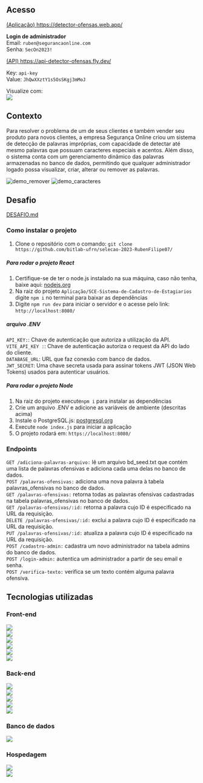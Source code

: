 ## Acesso
<a href="https://detector-ofensas.web.app/">(Aplicação) https://detector-ofensas.web.app/</a> <br/>

<p>
<b>Login de administrador</b> <br/>
Email: <code>ruben@segurancaonline.com</code> <br/>
Senha: <code>SecOn2023!</code>
</p>

<a href="https://api-detector-ofensas.fly.dev/">(API) https://api-detector-ofensas.fly.dev/</a>

<p>

Key: <code>api-key</code> <br/>
Value: <code>JhQwXXztY1s5OsSKgj3mMoJ</code>

Visualize com: </br>
<a href="https://www.postman.com">
  <img src="https://img.shields.io/badge/Postman-FF6C37?style=for-the-badge&logo=Postman&logoColor=white"/>
</a> 
</p>

## Contexto
Para resolver o problema de um de seus clientes e também vender seu produto para novos clientes, a empresa Segurança Online criou um sistema de detecção de palavras impróprias, com capacidade de detectar até mesmo palavras que possuam caracteres especiais e acentos. Além disso, o sistema conta com um gerenciamento dinâmico das palavras armazenadas no banco de dados, permitindo que qualquer administrador logado possa visualizar, criar, alterar ou remover as palavras.

![demo_remover](https://user-images.githubusercontent.com/53026536/232175798-ae7bc908-2a28-4fff-a264-efa3549d7763.gif)  ![demo_caracteres](https://user-images.githubusercontent.com/53026536/232175581-f6d66e8c-7e52-4c27-9ec1-59d8b75699b3.gif) 

## Desafio
<a href="https://github.com/bitlab-ufrn/selecao-2023-RubenFilipe07/blob/main/DESAFIO.md">DESAFIO.md</a>
  
<h3>Como instalar o projeto</h3>

<ol>
  <li>Clone o repositório com o comando: <code>git clone https://github.com/bitlab-ufrn/selecao-2023-RubenFilipe07/</code> </li>
</ol>

<h5>Para rodar o projeto React</h5>
<ol>
  <li>Certifique-se de ter o node.js instalado na sua máquina, caso não tenha, baixe aqui: <a href="https://nodejs.org/en/">nodejs.org</a></li>
  <li>Na raiz do projeto <code>Aplicação/SCE-Sistema-de-Cadastro-de-Estagiarios</code> digite <code>npm i</code> no terminal para baixar as dependências</li>
  <li>Digite <code>npm run dev</code> para iniciar o servidor e o acesse pelo link: <code>http://localhost:8080/</code></li>
</ol>

<h5>arquivo .ENV</h5>
<code>API_KEY:</code>: Chave de autenticação que autoriza a utilização da API.<br/>
<code>VITE_API_KEY :</code>: Chave de autenticação autoriza o request da API do lado do cliente.<br/>
<code>DATABASE_URL</code>:  URL que faz conexão com banco de dados. <br/>
<code>JWT_SECRET</code>:  Uma chave secreta usada para assinar tokens JWT (JSON Web Tokens) usados para autenticar usuários. <br/>

<h5>Para rodar o projeto Node</h5>
<ol>
  <li>Na raiz do projeto execute<code>npm i</code> para instalar as dependências</li>
  <li>Crie um arquivo .ENV e adicione as variáveis de ambiente (descritas acima)</li>
  <li>Instale o PostgreSQL.js: <a href="https://www.postgresql.org/download/">postgresql.org</a> </li>
  <li>Execute <code>node index.js</code> para iniciar a aplicação</li>
  <li>O projeto rodará em: <code>https://localhost:8080/</code></li>
</ol>
  
<h3>Endpoints</h3>
<code>GET /adiciona-palavras-arquivo:</code> lê um arquivo bd_seed.txt que contém uma lista de palavras ofensivas e adiciona cada uma delas no banco de dados.  <br/>
<code>POST /palavras-ofensivas:</code> adiciona uma nova palavra à tabela palavras_ofensivas no banco de dados. <br/>
<code>GET /palavras-ofensivas:</code> retorna todas as palavras ofensivas cadastradas na tabela palavras_ofensivas no banco de dados. <br/>
<code>GET /palavras-ofensivas/:id:</code> retorna a palavra cujo ID é especificado na URL da requisição. <br/>
<code>DELETE /palavras-ofensivas/:id:</code> exclui a palavra cujo ID é especificado na URL da requisição. <br/>
<code>PUT /palavras-ofensivas/:id:</code> atualiza a palavra cujo ID é especificado na URL da requisição.  <br/>
<code>POST /cadastro-admin:</code> cadastra um novo administrador na tabela admins do banco de dados.  <br/>
<code>POST /login-admin:</code> autentica um administrador a partir de seu email e senha.  <br/>
<code>POST /verifica-texto:</code> verifica se um texto contém alguma palavra ofensiva. 
  
  
## Tecnologias utilizadas

<h3>Front-end</h3>


  <a href="https://vitejs.dev/">
    <img src="https://img.shields.io/badge/Vite-B73BFE?style=for-the-badge&logo=vite&logoColor=FFD62E" />
  </a> <br/>
  
  <a href="https://reactjs.org/">
    <img src="https://img.shields.io/badge/React.jS-20232A?style=for-the-badge&logo=react&logoColor=61DAFB" />
  </a> <br/>
  
  <a href="https://reactrouter.com/en/main">
    <img src="https://img.shields.io/badge/React_Router-CA4245?style=for-the-badge&logo=react-router&logoColor=white" />
  </a> <br/>
  
  <a href="https://axios-http.com/docs/intro">
    <img src="https://img.shields.io/badge/Axios-5A29E4?style=for-the-badge&logo=axios&logoColor=white" />
  </a> <br/>
 
  <a href="https://ant.design">
    <img src="https://img.shields.io/badge/Ant%20design-007DB8?style=for-the-badge&logo=antdesign&logoColor=white" />
  </a> <br/>
  
  <a href="https://ant.design/docs/spec/icon">
    <img src="https://img.shields.io/badge/Ant%20design%20Icons-007DB8?style=for-the-badge&logo=antdesign&logoColor=white" />
  </a> <br/>

 <h3>Back-end</h3>

<a href="https://nodejs.org/">
  <img src="https://img.shields.io/badge/Node.js-339933?style=for-the-badge&logo=nodedotjs&logoColor=white"/>
</a> <br/>

<a href="https://expressjs.com/">
  <img src="https://img.shields.io/badge/Express.js-000000?style=for-the-badge&logo=express&logoColor=white"/>
</a> <br/>

<a href="https://www.npmjs.com/package/jsonwebtoken">
  <img src="https://img.shields.io/badge/JWT-000000?style=for-the-badge&logo=JSON%20web%20tokens&logoColor=white"/>
</a> <br/>


<a href="https://www.npmjs.com/package/cors">
  <img src="https://img.shields.io/badge/Cors-000000?style=for-the-badge"/>
</a> <br/>

<a href="https://www.npmjs.com/package/dotenv">
  <img src="https://img.shields.io/badge/dotenv-000000?style=for-the-badge"/>
</a> <br/>

 <h3>Banco de dados</h3>
 
  <a href="https://www.postgresql.org/">
    <img src="https://img.shields.io/badge/PostgreSQL-316192?style=for-the-badge&logo=postgresql&logoColor=white" />
  </a> <br/>
   

 <h3>Hospedagem</h3>
 
  <a href="https://firebase.google.com/">
    <img src="https://img.shields.io/badge/firebase-ffca28?style=for-the-badge&logo=firebase&logoColor=black" />
  </a> <br/>
  
  <a href="https://fly.io/">
    <img src="https://img.shields.io/badge/Fly.IO-9c31e2?style=for-the-badge" />
  </a> <br/>
